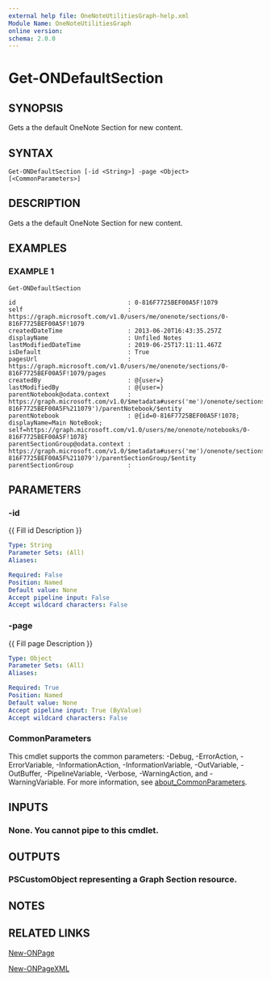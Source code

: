 ```yaml
---
external help file: OneNoteUtilitiesGraph-help.xml
Module Name: OneNoteUtilitiesGraph
online version:
schema: 2.0.0
---
```


# Get-ONDefaultSection

## SYNOPSIS
Gets a the default OneNote Section for new content.

## SYNTAX

```
Get-ONDefaultSection [-id <String>] -page <Object> [<CommonParameters>]
```

## DESCRIPTION
Gets a the default OneNote Section for new content.

## EXAMPLES

### EXAMPLE 1
```
Get-ONDefaultSection

id                               : 0-816F7725BEF00A5F!1079
self                             : https://graph.microsoft.com/v1.0/users/me/onenote/sections/0-816F7725BEF00A5F!1079
createdDateTime                  : 2013-06-20T16:43:35.257Z
displayName                      : Unfiled Notes
lastModifiedDateTime             : 2019-06-25T17:11:11.467Z
isDefault                        : True
pagesUrl                         : https://graph.microsoft.com/v1.0/users/me/onenote/sections/0-816F7725BEF00A5F!1079/pages
createdBy                        : @{user=}
lastModifiedBy                   : @{user=}
parentNotebook@odata.context     : https://graph.microsoft.com/v1.0/$metadata#users('me')/onenote/sections('0-816F7725BEF00A5F%211079')/parentNotebook/$entity
parentNotebook                   : @{id=0-816F7725BEF00A5F!1078; displayName=Main NoteBook; self=https://graph.microsoft.com/v1.0/users/me/onenote/notebooks/0-816F7725BEF00A5F!1078}
parentSectionGroup@odata.context : https://graph.microsoft.com/v1.0/$metadata#users('me')/onenote/sections('0-816F7725BEF00A5F%211079')/parentSectionGroup/$entity
parentSectionGroup               :
```
## PARAMETERS

### -id
{{ Fill id Description }}

```yaml
Type: String
Parameter Sets: (All)
Aliases:

Required: False
Position: Named
Default value: None
Accept pipeline input: False
Accept wildcard characters: False
```

### -page
{{ Fill page Description }}

```yaml
Type: Object
Parameter Sets: (All)
Aliases:

Required: True
Position: Named
Default value: None
Accept pipeline input: True (ByValue)
Accept wildcard characters: False
```

### CommonParameters
This cmdlet supports the common parameters: -Debug, -ErrorAction, -ErrorVariable, -InformationAction, -InformationVariable, -OutVariable, -OutBuffer, -PipelineVariable, -Verbose, -WarningAction, and -WarningVariable. For more information, see [about_CommonParameters](http://go.microsoft.com/fwlink/?LinkID=113216).

## INPUTS

### None. You cannot pipe to this cmdlet.
## OUTPUTS

### PSCustomObject representing a Graph Section resource.
## NOTES

## RELATED LINKS

[New-ONPage]()

[New-ONPageXML]()

